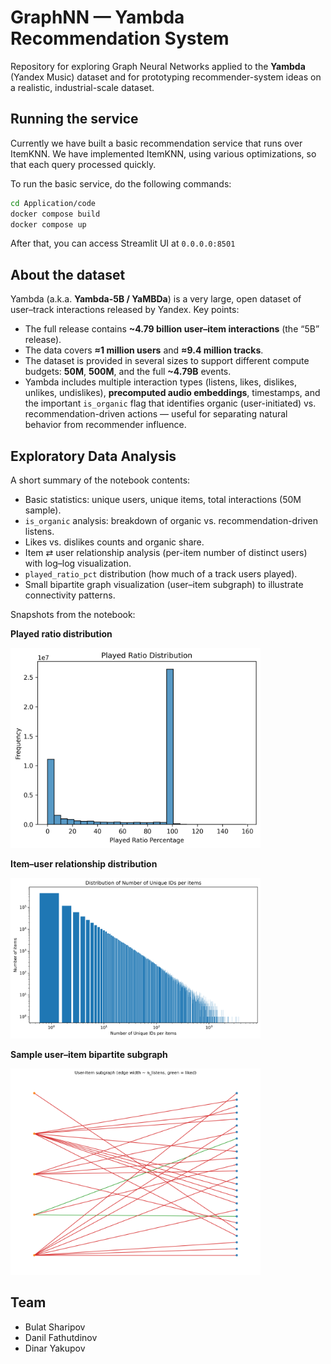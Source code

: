 # GraphNN — Yambda Recommendation System

Repository for exploring Graph Neural Networks applied to the **Yambda** (Yandex Music) dataset and for prototyping recommender-system ideas on a realistic, industrial-scale dataset.

## Running the service

Currently we have built a basic recommendation service that runs over ItemKNN.
We have implemented ItemKNN, using various optimizations, so that each query processed quickly.

To run the basic service, do the following commands:

```bash
cd Application/code
docker compose build
docker compose up
```

After that, you can access Streamlit UI at `0.0.0.0:8501`

## About the dataset

Yambda (a.k.a. **Yambda-5B / YaMBDa**) is a very large, open dataset of user–track interactions released by Yandex. Key points:

* The full release contains **\~4.79 billion user–item interactions** (the “5B” release). 
* The data covers **≈1 million users** and **≈9.4 million tracks**. 
* The dataset is provided in several sizes to support different compute budgets: **50M**, **500M**, and the full **\~4.79B** events. 
* Yambda includes multiple interaction types (listens, likes, dislikes, unlikes, undislikes), **precomputed audio embeddings**, timestamps, and the important `is_organic` flag that identifies organic (user-initiated) vs. recommendation-driven actions — useful for separating natural behavior from recommender influence. 

## Exploratory Data Analysis

A short summary of the notebook contents:

* Basic statistics: unique users, unique items, total interactions (50M sample).
* `is_organic` analysis: breakdown of organic vs. recommendation-driven listens.
* Likes vs. dislikes counts and organic share.
* Item ⇄ user relationship analysis (per-item number of distinct users) with log–log visualization.
* `played_ratio_pct` distribution (how much of a track users played).
* Small bipartite graph visualization (user–item subgraph) to illustrate connectivity patterns.

Snapshots from the notebook:

**Played ratio distribution**

<img src="Exploratory_Data_Analysis/played_ratio_distribution.png" alt="Played ratio" width="400">


**Item–user relationship distribution**

<img src="Exploratory_Data_Analysis/items-user-distribution.png" alt="Items User Distribution" width="400">

**Sample user–item bipartite subgraph**

<img src="Exploratory_Data_Analysis/user_item_subgraph.png" alt="User Item Subgraph" width="400">



## Team

* Bulat Sharipov
* Danil Fathutdinov
* Dinar Yakupov



